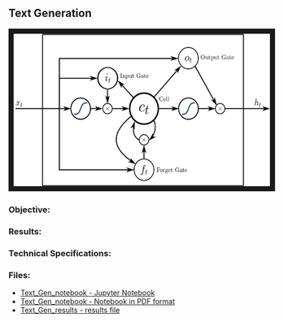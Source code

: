 
## Text Generation

<img src="./text_gen.png" 
 width="600" height="300" border="10" />

### Objective:


### Results:




### Technical Specifications:

### Files:

* [Text_Gen_notebook - Jupyter Notebook](./Text_Gen_notebook.ipynb)
* [Text_Gen_notebook - Notebook in PDF format](./Text_Gen_notebook.pdf)
* [Text_Gen_results - results file](./Text_Gen_results.txt)
